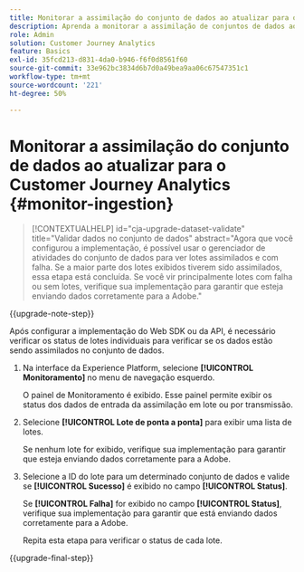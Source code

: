 ```yaml
---
title: Monitorar a assimilação do conjunto de dados ao atualizar para o Customer Journey Analytics
description: Aprenda a monitorar a assimilação de conjuntos de dados ao atualizar para o Customer Journey Analytics
role: Admin
solution: Customer Journey Analytics
feature: Basics
exl-id: 35fcd213-d831-4da0-b946-f6f0d8561f60
source-git-commit: 33e962bc3834d6b7d0a49bea9aa06c67547351c1
workflow-type: tm+mt
source-wordcount: '221'
ht-degree: 50%

---
```


# Monitorar a assimilação do conjunto de dados ao atualizar para o Customer Journey Analytics {#monitor-ingestion}

<!-- markdownlint-disable MD034 -->

>[!CONTEXTUALHELP]
>id="cja-upgrade-dataset-validate"
>title="Validar dados no conjunto de dados"
>abstract="Agora que você configurou a implementação, é possível usar o gerenciador de atividades do conjunto de dados para ver lotes assimilados e com falha. Se a maior parte dos lotes exibidos tiverem sido assimilados, essa etapa está concluída. Se você vir principalmente lotes com falha ou sem lotes, verifique sua implementação para garantir que esteja enviando dados corretamente para a Adobe."

<!-- markdownlint-enable MD034 -->

{{upgrade-note-step}}

<!-- Should we single source this instead of duplicate it? The following steps were copied from: /help/data-ingestion/aepwebsdk.md-->

Após configurar a implementação do Web SDK ou da API, é necessário verificar os status de lotes individuais para verificar se os dados estão sendo assimilados no conjunto de dados.

1. Na interface da Experience Platform, selecione **[!UICONTROL Monitoramento]** no menu de navegação esquerdo.

   O painel de Monitoramento é exibido. Esse painel permite exibir os status dos dados de entrada da assimilação em lote ou por transmissão.

   <!-- insert screenshot -->

1. Selecione **[!UICONTROL Lote de ponta a ponta]** para exibir uma lista de lotes.

   Se nenhum lote for exibido, verifique sua implementação para garantir que esteja enviando dados corretamente para a Adobe.

   <!-- insert screenshot -->

1. Selecione a ID do lote para um determinado conjunto de dados e valide se **[!UICONTROL Sucesso]** é exibido no campo **[!UICONTROL Status]**.

   Se **[!UICONTROL Falha]** for exibido no campo **[!UICONTROL Status]**, verifique sua implementação para garantir que está enviando dados corretamente para a Adobe.

   Repita esta etapa para verificar o status de cada lote.

{{upgrade-final-step}}

